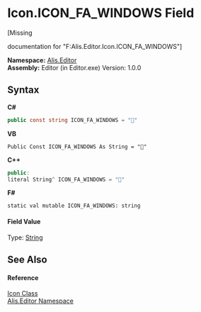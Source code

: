 # Icon.ICON_FA_WINDOWS Field
 

\[Missing <summary> documentation for "F:Alis.Editor.Icon.ICON_FA_WINDOWS"\]

**Namespace:**&nbsp;<a href="b150ade4-39de-a232-5f06-d3cdc1b2c538">Alis.Editor</a><br />**Assembly:**&nbsp;Editor (in Editor.exe) Version: 1.0.0

## Syntax

**C#**<br />
``` C#
public const string ICON_FA_WINDOWS = ""
```

**VB**<br />
``` VB
Public Const ICON_FA_WINDOWS As String = ""
```

**C++**<br />
``` C++
public:
literal String^ ICON_FA_WINDOWS = ""
```

**F#**<br />
``` F#
static val mutable ICON_FA_WINDOWS: string
```


#### Field Value
Type: <a href="https://docs.microsoft.com/dotnet/api/system.string" target="_blank">String</a>

## See Also


#### Reference
<a href="cc0f883c-67f8-f772-c6d7-a60b129f22a7">Icon Class</a><br /><a href="b150ade4-39de-a232-5f06-d3cdc1b2c538">Alis.Editor Namespace</a><br />